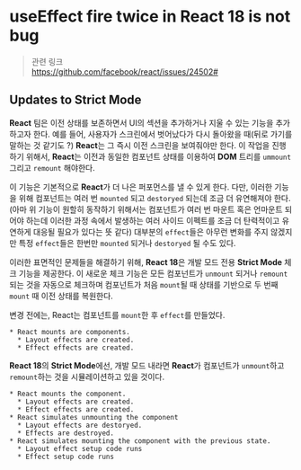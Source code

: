 # useEffect fire twice in React 18 is not bug

> 관련 링크  
> https://github.com/facebook/react/issues/24502#

## Updates to Strict Mode

**React** 팀은 이전 상태를 보존하면서 UI의 섹션을 추가하거나 지울 수 있는 기능을 추가하고자 한다. 예를 들어, 사용자가 스크린에서 벗어났다가 다시 돌아왔을 때(뒤로 가기를 말하는 것 같기도 ?) **React**는 그 즉시 이전 스크린을 보여줘야만 한다. 이 작업을 진행하기 위해서, **React**는 이전과 동일한 컴포넌트 상태를 이용하여 **DOM** 트리를 `ummount` 그리고 `remount` 해야한다.

이 기능은 기본적으로 **React**가 더 나은 퍼포먼스를 낼 수 있게 한다. 다만, 이러한 기능을 위해 컴포넌트는 여러 번 `mounted` 되고 `destoryed` 되는데 조금 더 유연해져야 한다. (아마 위 기능이 원할히 동작하기 위해서는 컴포넌트가 여러 번 마운트 혹은 언마운트 되어야 하는데 이러한 과정 속에서 발생하는 여러 사이드 이펙트를 조금 더 탄력적이고 유연하게 대응될 필요가 있다는 뜻 같다) 대부분의 `effect`들은 아무런 변화를 주지 않겠지만 특정 `effect`들은 한번만 `mounted` 되거나 `destoryed` 될 수도 있다.

이러한 표면적인 문제들을 해결하기 위해, **React 18**은 개발 모드 전용 **Strict Mode** 체크 기능을 제공한다. 이 새로운 체크 기능은 모든 컴포넌트가 `unmount` 되거나 `remount` 되는 것을 자동으로 체크하며 컴포넌트가 처음 `mount`될 때 상태를 기반으로 두 번째 `mount` 때 이전 상태를 복원한다.

변경 전에는, React는 컴포넌트를 `mount`한 후 `effect`를 만들었다.

```
* React mounts are components.
  * Layout effects are created.
  * Effect effects are created.
```

**React 18**의 **Strict Mode**에선, 개발 모드 내라면 **React**가 컴포넌트가 `unmount`하고 `remount`하는 것을 시뮬레이션하고 있을 것이다.

```
* React mounts the component.
  * Layout effects are created.
  * Effect effects are created.
* React simulates unmounting the component
  * Layout effects are destoryed.
  * Effects are destroyed.
* React simulates mounting the component with the previous state.
  * Layout effect setup code runs
  * Effect setup code runs
```
